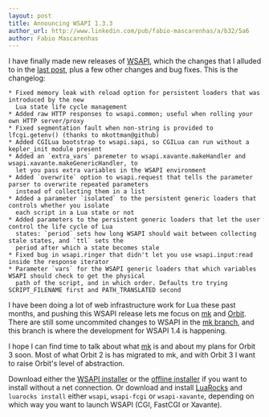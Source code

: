 ```yaml
---
layout: post
title: Announcing WSAPI 1.3.3
author_url: http://www.linkedin.com/pub/fabio-mascarenhas/a/b32/5a6
author: Fabio Mascarenhas
---
```


I have finally made new releases of [WSAPI](http://keplerproject.github.com/wsapi), which the changes
that I alluded to in the [last post](/2009/11/14/whats-coming-in-wsapi-13.html), plus a few other
changes and bug fixes. This is the changelog:

    * Fixed memory leak with reload option for persistent loaders that was introduced by the new
      Lua state life cycle management
    * Added raw HTTP responses to wsapi.common; useful when rolling your own HTTP server/proxy
    * Fixed segmentation fault when non-string is provided to lfcgi.getenv() (thanks to mkottman@github)
    * Added CGILua bootstrap to wsapi.sapi, so CGILua can run without a kepler_init module present
    * Added an `extra_vars` paremeter to wsapi.xavante.makeHandler and wsapi.xavante.makeGenericHandler, to
      let you pass extra variables in the WSAPI environment
    * Added `overwrite` option to wsapi.request that tells the parameter parser to overwrite repeated parameters
      instead of collecting them in a list    
    * Added a parameter `isolated` to the persistent generic loaders that controls whether you isolate
      each script in a Lua state or not
    * Added parameters to the persistent generic loaders that let the user control the life cycle of Lua
      states: `period` sets how long WSAPI should wait between collecting stale states, and `ttl` sets the
      period after which a state becomes stale
    * Fixed bug in wsapi.ringer that didn't let you use wsapi.input:read inside the response iterator
    * Parameter `vars` for the WSAPI generic loaders that which variables WSAPI should check to get the physical
      path of the script, and in which order. Defaults tro trying SCRIPT_FILENAME first and PATH_TRANSLATED second

I have been doing a lot of web infrastructure work for Lua these past months, and pushing this WSAPI release
lets me focus on [mk](http://github.com/keplerproject/mk) and [Orbit](http://github/keplerproject/orbit/tree/mk). There
are still some uncommited changes to WSAPI in the [mk branch](http://github.com/keplerproject/wsapi/commits/mk), and
this branch is where the development for WSAPI 1.4 is happening.

I hope I can find time to talk about what [mk](http://github.com/keplerproject/mk) is and about my plans for Orbit 3
soon. Most of what Orbit 2 is has migrated to mk, and with Orbit 3 I want to raise Orbit's level of abstraction.

Download either the [WSAPI installer](http://github.com/downloads/keplerproject/wsapi/wsapi-install-1.3.3) or the
[offline installer](http://github.com/downloads/keplerproject/wsapi/wsapi-aio-install-1.3.3.tar.gz) if you want to
install without a net connection. Or download and install [LuaRocks](http://luarocks.org) and `luarocks install`
 either `wsapi`, `wsapi-fcgi` or `wsapi-xavante`, depending on which way you want to launch WSAPI (CGI, FastCGI or Xavante).